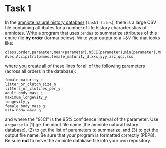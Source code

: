 # Task 1

In the [amniote natural history database](http://esapubs.org/archive/ecol/E096/269/#data) (`task1-files`), there is a large CSV file containing attributes for a number of life history characteristics of amniotes.  Write a program that uses `pandas` to summarize attributes of this entire file **by order** (format below).  Write your output to a CSV file that looks like:

```
class,order,parameter,mean(parameter),95CI(parameter),min(parameter),max(parameter),median(parameter)
Aves,Accipitriformes,female_maturity_d,xxx,yyy,zzz,qqq,sss
```

where you create all of these lines for all of the following parameters (across all orders in the database):

```
female_maturity_d
litter_or_clutch_size_n
litters_or_clutches_per_y
adult_body_mass_g
maximum_longevity_y
longevity_y
female_body_mass_g
male_body_mass_g
```

and where the "95CI" is the 95% confidence interval of the parameter.  Use `argparse` to (1) get the input file name (the amniote natural history database), (2) to get the list of parameters to summarize, and (3) to get the output file name.  Be sure that your program is formatted correctly (PEP8).  Be sure **not** to move the amniote database file into your own repository.
